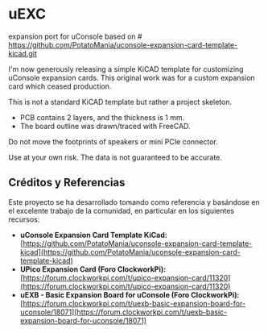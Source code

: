 # uEXC
expansion port for uConsole
based on # https://github.com/PotatoMania/uconsole-expansion-card-template-kicad.git

I'm now generously releasing a simple KiCAD template for customizing uConsole expansion cards. This original work was for a custom expansion card which ceased production.

This is not a standard KiCAD template but rather a project skeleton.

- PCB contains 2 layers, and the thickness is 1 mm.
- The board outline was drawn/traced with FreeCAD.

Do not move the footprints of speakers or mini PCIe connector.

Use at your own risk. The data is not guaranteed to be accurate.
## Créditos y Referencias

Este proyecto se ha desarrollado tomando como referencia y basándose en el excelente trabajo de la comunidad, en particular en los siguientes recursos:

* **uConsole Expansion Card Template KiCad:** [https://github.com/PotatoMania/uconsole-expansion-card-template-kicad](https://github.com/PotatoMania/uconsole-expansion-card-template-kicad)
* **UPico Expansion Card (Foro ClockworkPi):** [https://forum.clockworkpi.com/t/upico-expansion-card/11320](https://forum.clockworkpi.com/t/upico-expansion-card/11320)
* **uEXB - Basic Expansion Board for uConsole (Foro ClockworkPi):** [https://forum.clockworkpi.com/t/uexb-basic-expansion-board-for-uconsole/18071](https://forum.clockworkpi.com/t/uexb-basic-expansion-board-for-uconsole/18071)
